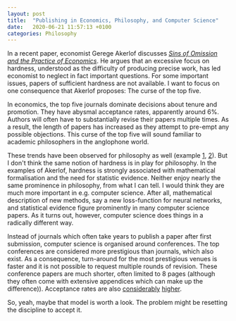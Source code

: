```yaml
---
layout: post
title:  "Publishing in Economics, Philosophy, and Computer Science"
date:   2020-06-21 11:57:13 +0100
categories: Philosophy
---
```


In a recent paper, economist Gerege Akerlof discusses [_Sins of Omission and the Practice of Economics_](https://www.aeaweb.org/articles?id=10.1257/jel.20191573&&from=f). He argues that an excessive focus on hardness, understood as the difficulty of producing precise work, has led economist to neglect in fact important questions. For some important issues, papers of sufficient hardness are not available. I want to focus on one consequence that Akerlof proposes: The curse of the top five.

In economics, the top five journals dominate decisions about tenure and promotion. They have abysmal acceptance rates, apparently around 6%. Authors will often have to substantially revise their papers multiple times. As a result, the length of papers has increased as they attempt to pre-empt any possible objections. This curse of the top five will sound familiar to academic philosophers in the anglophone world. 

These trends have been observed for philosophy as well (example [1](https://dailynous.com/2018/05/24/insanely-low-acceptance-rates-philosophy-journals/), [2](http://dailynous.com/2020/06/17/history-philosophy-journals-topic-modeling-weatherson/)). But I don't think the same notion of hardness is in play for philosophy. In the examples of Akerlof, hardness is strongly associated with mathematical formalisation and the need for statistic evidence. Neither enjoy nearly the same prominence in philosophy, from what I can tell. I would think they are much more important in e.g. computer science. After all, mathematical description of new methods, say a new loss-function for neural networks, and statistical evidence figure prominently in many computer science papers. As it turns out, however, computer science does things in a radically different way.

Instead of journals which often take years to publish a paper after first submission, computer science is organised around conferences. The top conferences are considered more prestigious than journals, which also exist. As a consequence, turn-around for the most prestigious venues is faster and it is not possible to request multiple rounds of revision. These conference papers are much shorter, often limited to 8 pages (although they often come with extensive appendices which can make up the difference)). Acceptance rates are also [considerably](https://www.aclweb.org/aclwiki/Conference_acceptance_rates) [higher](https://github.com/hoya012/NeurIPS-2019-Paper-Statistics).

So, yeah, maybe that model is worth a look. The problem might be resetting the discipline to accept it.
